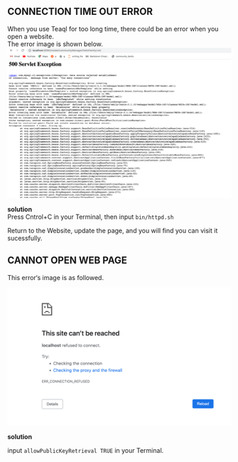
## CONNECTION TIME OUT ERROR ##

When you use Teaql for too long time, there could be an error when you open a website.  
The error image is shown below. 
![](images/640.png)


**solution**  
Press Cntrol+C in your Terminal, then input `bin/httpd.sh`  

Return to the Website, update the page, and you will find you can visit it sucessfully.  



## CANNOT OPEN WEB PAGE ##

This error‘s image is as followed.  

![](images/650.png)



**solution**

input `allowPublicKeyRetrieval TRUE` in your Terminal. 
